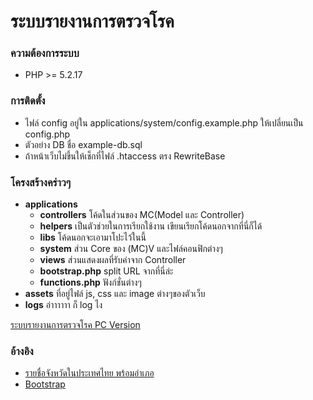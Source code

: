 # ระบบรายงานการตรวจโรค
### ความต้องการระบบ
- PHP >= 5.2.17

### การติดตั้ง
- ไฟล์ config อยู่ใน applications/system/config.example.php ให้เปลี่ยนเป็น config.php
- ตัวอย่าง DB ชื่อ example-db.sql
- ถ้าหน้าเว็บไม่ขึ้นให้เช็กที่ไฟล์ .htaccess ตรง RewriteBase

### โครงสร้างคร่าวๆ
- **applications** 
    - **controllers** โค้ดในส่วนของ MC(Model และ Controller)
    - **helpers** เป็นตัวช่วยในการเรียกใช้งาน เขียนเรียกโค้ดนอกจากที่นี่ก็ได้
    - **libs** โค้ดนอกจะเอามาโปะไว้ในนี้
    - **system** ส่วน Core ของ (MC)V และไฟล์คอนฟิกต่างๆ
    - **views** ส่วนแสดงผลที่รับค่าจาก Controller
    - **bootstrap.php** split URL จากที่นี่ล่ะ
    - **functions.php** ฟังก์ชั่นต่างๆ
- **assets** ที่อยู่ไฟล์ js, css และ image ต่างๆของตัวเว็บ
- **logs** อ่าาาาาา ก็ log ไง

[ระบบรายงานการตรวจโรค PC Version](https://github.com/robocon/eCertificate)

### อ้างอิง
- [รายชื่อจังหวัดในประเทศไทย พร้อมอำเภอ](https://github.com/parsilver/thailand-provinces)
- [Bootstrap](https://getbootstrap.com/)
